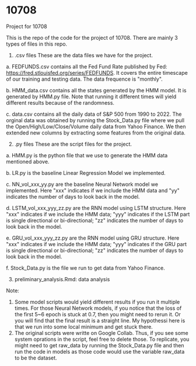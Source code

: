 # 10708
Project for 10708

This is the repo of the code for the project of 10708. There are mainly 3 types of files in this repo.

1. .csv files
These are the data files we have for the project.

a. FEDFUNDS.csv contains all the Fed Fund Rate published by Fed: https://fred.stlouisfed.org/series/FEDFUNDS. It covers the entire timescape of our training and testing data. The data frequence is "monthly".

b. HMM_data.csv contains all the states generated by the HMM model. It is generated by HMM.py file. Note that running it different times will yield different results because of the randomness.

c. data.csv contains all the daily data of S&P 500 from 1990 to 2022. The orginal data was obtained by running the Stock_Data.py file where we pull the Open/High/Low/Close/Volume daily data from Yahoo Finance. We then extended new columns by extracting some features from the original data.


2. .py files
These are the script files for the project.

a. HMM.py is the python file that we use to generate the HMM data mentioned above.

b. LR.py is the baseline Linear Regression Model we implemented. 

c. NN_vol_xxx_yy.py are the baseline Neural Network model we implemented. Here "xxx" indicates if we include the HMM data and "yy" indicates the number of days to look back in the model.

d. LSTM_vol_xxx_yyy_zz.py are the RNN model using LSTM structure. Here "xxx" indicates if we include the HMM data; "yyy" indicates if the LSTM part is single directional or bi-directional; "zz" indicates the number of days to look back in the model.

e. GRU_vol_xxx_yyy_zz.py are the RNN model using GRU structure. Here "xxx" indicates if we include the HMM data; "yyy" indicates if the GRU part is single directional or bi-directional; "zz" indicates the number of days to look back in the model.

f. Stock_Data.py is the file we run to get data from Yahoo Finance.

3. preliminary_analysis.Rmd: data analysis


Note:
1. Some model scripts would yield different results if you run it multiple times. For those Neural Network models, if you notice that the loss of the first 5~6 epoch is stuck at 0.7, then you might need to rerun it. Or you will find that the final result is a straight line. My hypothessi here is that we run into some local minimum and get stuck there.
2. The original scripts were writte on Google Collab. Thus, if you see some system oprations in the script, feel free to delete those. To replicate, you might need to get raw_data by running the Stock_Data.py file and then run the code in models as those code would use the variable raw_data to be the dataset.



